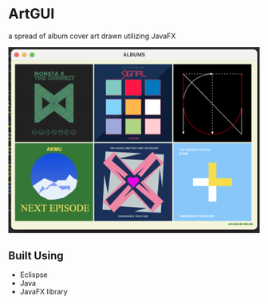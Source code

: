 # ArtGUI
a spread of album cover art drawn utilizing JavaFX

![javafx result](javafx_art.png)


## Built Using
- Eclispse
- Java
- JavaFX library
